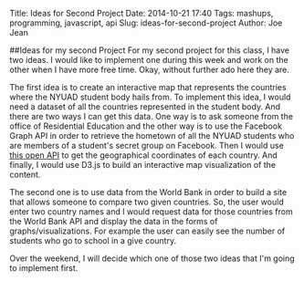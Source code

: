 Title: Ideas for Second Project
Date: 2014-10-21 17:40
Tags: mashups, programming, javascript, api
Slug: ideas-for-second-project
Author: Joe Jean

##Ideas for my second Project
For my second project for this class, I have two ideas. I would like to implement one during this week
and work on the other when I have more free time. Okay, without further ado here they are.

The first idea is to create an interactive map that represents the countries where the NYUAD student body
hails from. To implement this idea, I would need a dataset of all the countries represented in the student body.
And there are two ways I can get this data. One way is to ask someone from the office of Residential Education and the other way is to use the Facebook Graph API in order to retrieve the hometown of all the NYUAD students who are members of a student's secret group on Facebook. Then I would use [this open API](https://opendata.socrata.com/dataset/Country-List-ISO-3166-Codes-Latitude-Longitude/mnkm-8ram) to get the geographical coordinates of each country. And finally, I would use D3.js to build an interactive map visualization of the content.

The second one is to use data from the World Bank in order to build a site that allows someone to compare two given countries. So, the user would enter two country names and I would request data for those countries from the World Bank API and display the data in the forms of graphs/visualizations. For example the user can easily see the number of students who go to school in a give country.

Over the weekend, I will decide which one of those two ideas that I'm going to implement first.

